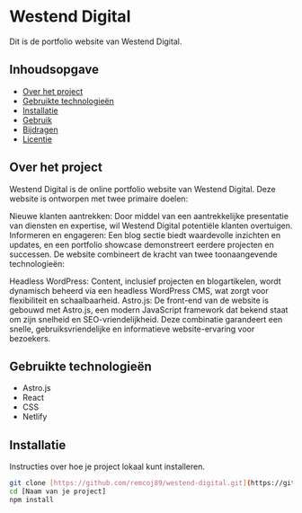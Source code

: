 # Westend Digital

Dit is de portfolio website van Westend Digital.


## Inhoudsopgave

* [Over het project](#over-het-project)
* [Gebruikte technologieën](#gebruikte-technologieën)
* [Installatie](#installatie)
* [Gebruik](#gebruik)
* [Bijdragen](#bijdragen)
* [Licentie](#licentie)

## Over het project

Westend Digital is de online portfolio website van Westend Digital. Deze website is ontworpen met twee primaire doelen:

Nieuwe klanten aantrekken: Door middel van een aantrekkelijke presentatie van diensten en expertise, wil Westend Digital potentiële klanten overtuigen.
Informeren en engageren: Een blog sectie biedt waardevolle inzichten en updates, en een portfolio showcase demonstreert eerdere projecten en successen.
De website combineert de kracht van twee toonaangevende technologieën:

Headless WordPress: Content, inclusief projecten en blogartikelen, wordt dynamisch beheerd via een headless WordPress CMS, wat zorgt voor flexibiliteit en schaalbaarheid.
Astro.js: De front-end van de website is gebouwd met Astro.js, een modern JavaScript framework dat bekend staat om zijn snelheid en SEO-vriendelijkheid.
Deze combinatie garandeert een snelle, gebruiksvriendelijke en informatieve website-ervaring voor bezoekers.

## Gebruikte technologieën

* Astro.js
* React
* CSS
* Netlify

## Installatie

Instructies over hoe je project lokaal kunt installeren.

```bash
git clone [https://github.com/remcoj89/westend-digital.git](https://github.com/remcoj89/westend-digital.git)
cd [Naam van je project]
npm install

